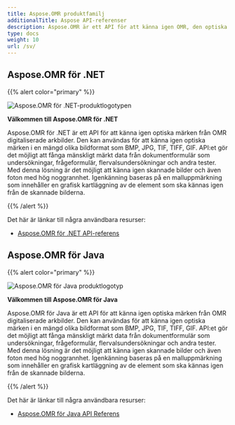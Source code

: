 ```yaml
---
title: Aspose.OMR produktfamilj
additionalTitle: Aspose API-referenser
description: Aspose.OMR är ett API för att känna igen OMR, den optiska märkesigenkänningsmeningen, optiska märken från OMRSheet som är ett digitaliserat bildark.
type: docs
weight: 10
url: /sv/
---
```


## Aspose.OMR för .NET

{{% alert color="primary" %}} 

![Aspose.OMR för .NET-produktlogotypen](../home_1.png)

**Välkommen till Aspose.OMR för .NET**

Aspose.OMR för .NET är ett API för att känna igen optiska märken från OMR digitaliserade arkbilder. Den kan användas för att känna igen optiska märken i en mängd olika bildformat som BMP, JPG, TIF, TIFF, GIF. API:et gör det möjligt att fånga mänskligt märkt data från dokumentformulär som undersökningar, frågeformulär, flervalsundersökningar och andra tester. Med denna lösning är det möjligt att känna igen skannade bilder och även foton med hög noggrannhet. Igenkänning baseras på en malluppmärkning som innehåller en grafisk kartläggning av de element som ska kännas igen från de skannade bilderna.

{{% /alert %}} 

Det här är länkar till några användbara resurser:
- [Aspose.OMR för .NET API-referens](/omr/sv/net/)


## Aspose.OMR för Java

{{% alert color="primary" %}} 

![Aspose.OMR för Java produktlogotyp](../home_2.png)

**Välkommen till Aspose.OMR för Java**

Aspose.OMR för Java är ett API för att känna igen optiska märken från OMR digitaliserade arkbilder. Den kan användas för att känna igen optiska märken i en mängd olika bildformat som BMP, JPG, TIF, TIFF, GIF. API:et gör det möjligt att fånga mänskligt märkt data från dokumentformulär som undersökningar, frågeformulär, flervalsundersökningar och andra tester. Med denna lösning är det möjligt att känna igen skannade bilder och även foton med hög noggrannhet. Igenkänning baseras på en malluppmärkning som innehåller en grafisk kartläggning av de element som ska kännas igen från de skannade bilderna.

{{% /alert %}} 

Det här är länkar till några användbara resurser:

- [Aspose.OMR för Java API Referens](/omr/java/)

